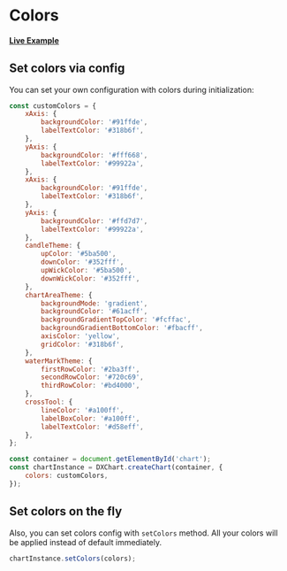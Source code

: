 # Colors

#### <!--CSB_LINK-->[Live Example](https://codesandbox.io/s/gpx5zz)<!--/CSB_LINK-->
## Set colors via config

You can set your own configuration with colors during initialization:

```js
const customColors = {
	xAxis: {
		backgroundColor: '#91ffde',
		labelTextColor: '#318b6f',
	},
	yAxis: {
		backgroundColor: '#fff668',
		labelTextColor: '#99922a',
	},
	xAxis: {
		backgroundColor: '#91ffde',
		labelTextColor: '#318b6f',
	},
	yAxis: {
		backgroundColor: '#ffd7d7',
		labelTextColor: '#99922a',
	},
	candleTheme: {
		upColor: '#5ba500',
		downColor: '#352fff',
		upWickColor: '#5ba500',
		downWickColor: '#352fff',
	},
	chartAreaTheme: {
		backgroundMode: 'gradient',
		backgroundColor: '#61acff',
		backgroundGradientTopColor: '#fcffac',
		backgroundGradientBottomColor: '#fbacff',
		axisColor: 'yellow',
		gridColor: '#318b6f',
	},
	waterMarkTheme: {
		firstRowColor: '#2ba3ff',
		secondRowColor: '#720c69',
		thirdRowColor: '#bd4000',
	},
	crossTool: {
		lineColor: '#a100ff',
		labelBoxColor: '#a100ff',
		labelTextColor: '#d58eff',
	},
};

const container = document.getElementById('chart');
const chartInstance = DXChart.createChart(container, {
	colors: customColors,
});
```

## Set colors on the fly

Also, you can set colors config with `setColors` method.
All your colors will be applied instead of default immediately.

```js
chartInstance.setColors(colors);
```
